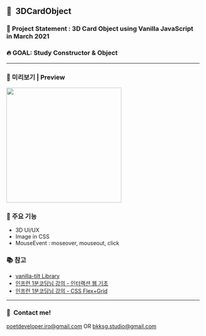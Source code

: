 ## :whale2:&nbsp;&nbsp;3DCardObject
### :dizzy:&nbsp;Project Statement : 3D Card Object using Vanilla JavaScript in March 2021
### :fire:&nbsp;GOAL: Study Constructor & Object 
---
### :monocle_face:&nbsp;미리보기 | Preview
<img src="https://user-images.githubusercontent.com/90435185/205424295-536fe433-d778-4ac0-91d8-6be79efea2fb.gif" height="300"/>


### :wrench:&nbsp;주요 기능
 * 3D UI/UX
 * Image in CSS
 * MouseEvent : moseover, mouseout, click
### :books: 참고 
* [vanilla-tilt Library](https://micku7zu.github.io/vanilla-tilt.js/)
* [인프런 1분코딩님 강의 - 인터랙션 웹 기초](https://www.inflearn.com/course/interactive_web/)
* [인프런 1분코딩님 강의 - CSS Flex+Grid](https://www.inflearn.com/course/css-flex-grid-%EC%A0%9C%EB%8C%80%EB%A1%9C-%EC%9D%B5%ED%9E%88%EA%B8%B0/)
---
### :calling:&nbsp;&nbsp;Contact me!
poetdeveloper.iro@gmail.com OR bkksg.studio@gmail.com
